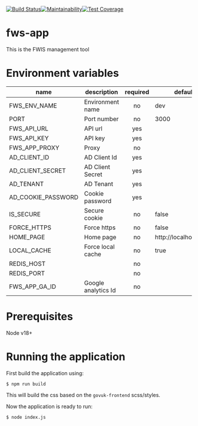 [![Build Status](https://www.travis-ci.com/DEFRA/fws-app.svg?token=gaJqX8fxhoSAADGJKMvM&branch=master)](https://www.travis-ci.com/DEFRA/fws-app)[![Maintainability](https://api.codeclimate.com/v1/badges/ecaa39b7ca248c7ede24/maintainability)](https://codeclimate.com/github/DEFRA/fws-app/maintainability)[![Test Coverage](https://api.codeclimate.com/v1/badges/ecaa39b7ca248c7ede24/test_coverage)](https://codeclimate.com/github/DEFRA/fws-app/test_coverage)

# fws-app
This is the FWIS management tool

# Environment variables

| name               | description           | required |        default        |       valid        | notes |
|--------------------|------------------     |:--------:|-----------------------|:------------------:|-------|
| FWS_ENV_NAME       | Environment name      |    no    | dev                   | dev,tst,pre,prd    |       |
| PORT               | Port number           |    no    | 3000                  |                    |       |
| FWS_API_URL        | API url               |    yes   |                       |                    |       |
| FWS_API_KEY        | API key               |    yes   |                       |                    |       |
| FWS_APP_PROXY      | Proxy                 |    no    |                       |                    |       |
| AD_CLIENT_ID       | AD Client Id          |    yes   |                       |                    |       |
| AD_CLIENT_SECRET   | AD Client Secret      |    yes   |                       |                    |       |
| AD_TENANT          | AD Tenant             |    yes   |                       |                    |       |
| AD_COOKIE_PASSWORD | Cookie password       |    yes   |                       |                    |       |
| IS_SECURE          | Secure cookie         |    no    | false                 |                    |       |
| FORCE_HTTPS        | Force https           |    no    | false                 |                    |       |
| HOME_PAGE          | Home page             |    no    | http://localhost:3000 |                    |       |
| LOCAL_CACHE        | Force local cache     |    no    | true                  |                    |       |
| REDIS_HOST         |                       |    no    |                       |                    |       |
| REDIS_PORT         |                       |    no    |                       |                    |       |
| FWS_APP_GA_ID      | Google analytics Id   |    no    |                       |                    |       |



# Prerequisites

Node v18+

# Running the application

First build the application using:

`$ npm run build`

This will build the css based on the `govuk-frontend` scss/styles.

Now the application is ready to run:

`$ node index.js`
